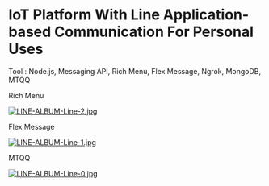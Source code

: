 # IoT Platform With Line Application-based Communication For Personal Uses

Tool : Node.js, Messaging API, Rich Menu, Flex Message, Ngrok, MongoDB, MTQQ

Rich Menu

[![LINE-ALBUM-Line-2.jpg](https://i.postimg.cc/L6bvQBf1/LINE-ALBUM-Line-2.jpg)](https://postimg.cc/gn3vnhgz)

Flex Message

[![LINE-ALBUM-Line-1.jpg](https://i.postimg.cc/C56CtSZg/LINE-ALBUM-Line-1.jpg)](https://postimg.cc/XBdyBMcH)

MTQQ

[![LINE-ALBUM-Line-0.jpg](https://i.postimg.cc/DZx1JnPX/LINE-ALBUM-Line-0.jpg)](https://postimg.cc/JDBsSwgr)
